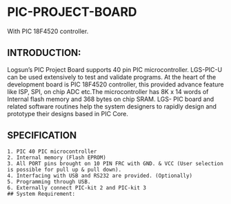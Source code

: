 # PIC-PROJECT-BOARD
With PIC 18F4520 controller.
## INTRODUCTION:
Logsun’s PIC Project Board supports 40 pin PIC microcontroller. LGS-PIC-U can be used extensively to test and validate programs. At the heart of the development board is PIC 18F4520 controller, this provided advance feature like ISP, SPI, on chip ADC etc.The microcontroller has 8K x 14 words of Internal flash memory and 368 bytes on chip SRAM. LGS- PIC board and related software routines help the system designers to rapidly design and prototype their designs based in PIC Core.
## SPECIFICATION
    1. PIC 40 PIC microcontroller
    2. Internal memory (Flash EPROM)
    3. All PORT pins brought on 10 PIN FRC with GND. & VCC (User selection is possible for pull up & pull down).
    4. Interfacing with USB and RS232 are provided. (Optionally)
    5. Programming through USB.
    6. Externally connect PIC-kit 2 and PIC-kit 3
    ## System Requirement:
